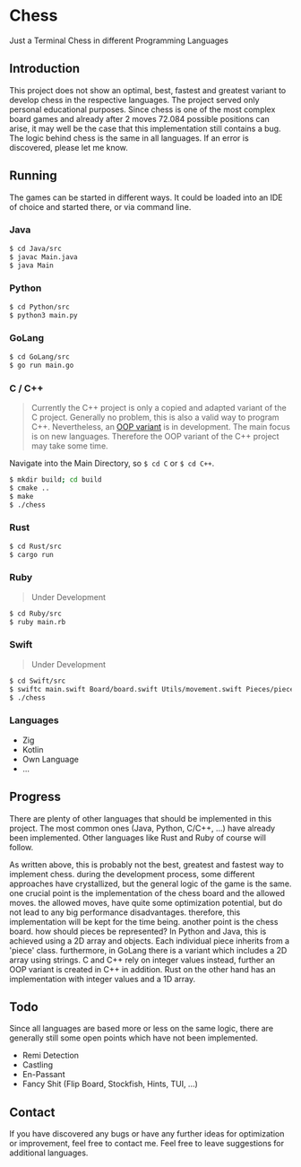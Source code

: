 # Chess 

Just a Terminal Chess in different Programming Languages

## Introduction

This project does not show an optimal, best, fastest and greatest variant to develop chess in the respective languages. The project served only personal educational purposes. Since chess is one of the most complex board games and already after 2 moves 72.084 possible positions can arise, it may well be the case that this implementation still contains a bug. The logic behind chess is the same in all languages. If an error is discovered, please let me know.

## Running 

The games can be started in different ways. It could be loaded into an IDE of choice and started there, or via command line.

### Java

```bash
$ cd Java/src
$ javac Main.java 
$ java Main
```

### Python

```bash
$ cd Python/src
$ python3 main.py
```

### GoLang

```bash
$ cd GoLang/src
$ go run main.go
```

### C / C++

> Currently the C++ project is only a copied and adapted variant of the C project. Generally no problem, this is also a valid way to program C++. Nevertheless, an [OOP variant](https://github.com/RaphaeleL/Chess/tree/C++_OOP/C++) is in development. The main focus is on new languages. Therefore the OOP variant of the C++ project may take some time. 

Navigate into the Main Directory, so `$ cd C` or `$ cd C++`.

```bash
$ mkdir build; cd build
$ cmake ..
$ make
$ ./chess
```

### Rust

```bash
$ cd Rust/src 
$ cargo run 
```

### Ruby

> Under Development

```bash
$ cd Ruby/src 
$ ruby main.rb 
```

### Swift 

> Under Development

```bash
$ cd Swift/src 
$ swiftc main.swift Board/board.swift Utils/movement.swift Pieces/piece.swift -o chess 
$ ./chess
```

### Languages

- Zig
- Kotlin   
- Own Language  
- ...

## Progress 

There are plenty of other languages that should be implemented in this project. The most common ones (Java, Python, C/C++, ...) have already been implemented. Other languages like Rust and Ruby of course will follow. 

As written above, this is probably not the best, greatest and fastest way to implement chess. during the development process, some different approaches have crystallized, but the general logic of the game is the same. one crucial point is the implementation of the chess board and the allowed moves. the allowed moves, have quite some optimization potential, but do not lead to any big performance disadvantages. therefore, this implementation will be kept for the time being. another point is the chess board. how should pieces be represented? In Python and Java, this is achieved using a 2D array and objects. Each individual piece inherits from a 'piece' class. furthermore, in GoLang there is a variant which includes a 2D array using strings. C and C++ rely on integer values instead, further an OOP variant is created in C++ in addition. Rust on the other hand has an implementation with integer values and a 1D array.

## Todo

Since all languages are based more or less on the same logic, there are generally still some open points which have not been implemented. 

- Remi Detection 
- Castling 
- En-Passant
- Fancy Shit (Flip Board, Stockfish, Hints, TUI, ...)
    
## Contact

If you have discovered any bugs or have any further ideas for optimization or improvement, feel free to contact me. Feel free to leave suggestions for additional languages.


